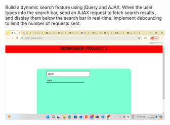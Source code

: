 Build a dynamic search feature using jQuery and AJAX.
 When the user types into the search bar, send an AJAX request to fetch search results ,
 and display them below the search bar in real-time. 
 Implement debouncing to limit the number of requests sent.

 ![Tabel](Assets/output/aftersearch.png)
